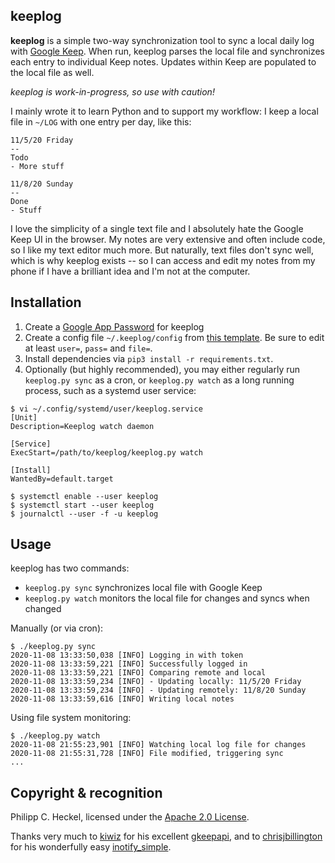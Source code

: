 keeplog
--
**keeplog** is a simple two-way synchronization tool to sync a local daily log with [Google Keep](https://keep.google.com). 
When run, keeplog parses the local file and synchronizes each entry to individual Keep notes. Updates within Keep are 
populated to the local file as well.

_keeplog is work-in-progress, so use with caution!_

I mainly wrote it to learn Python and to support my workflow: I keep a local file in `~/LOG` with one entry 
per day, like this:

```
11/5/20 Friday
--
Todo
- More stuff

11/8/20 Sunday
--
Done
- Stuff
``` 

I love the simplicity of a single text file and I absolutely hate the Google Keep UI in the browser. My notes are very
extensive and often include code, so I like my text editor much more. But naturally, text files don't sync well, which 
is why keeplog exists -- so I can access and edit my notes from my phone if I have a brilliant idea and I'm not at 
the computer.

Installation
--
1. Create a [Google App Password](https://myaccount.google.com/apppasswords) for keeplog
2. Create a config file `~/.keeplog/config` from [this template](config). Be sure to edit at least 
   `user=`, `pass=` and `file=`.
3. Install dependencies via `pip3 install -r requirements.txt`.
4. Optionally (but highly recommended), you may either regularly run `keeplog.py sync` as a cron, or `keeplog.py watch` 
   as a long running process, such as a systemd user service:
   
```
$ vi ~/.config/systemd/user/keeplog.service
[Unit]
Description=Keeplog watch daemon

[Service]
ExecStart=/path/to/keeplog/keeplog.py watch

[Install]
WantedBy=default.target

$ systemctl enable --user keeplog
$ systemctl start --user keeplog
$ journalctl --user -f -u keeplog
``` 

Usage
--
keeplog has two commands:

- `keeplog.py sync` synchronizes local file with Google Keep
- `keeplog.py watch` monitors the local file for changes and syncs when changed

Manually (or via cron):

```
$ ./keeplog.py sync
2020-11-08 13:33:50,038 [INFO] Logging in with token
2020-11-08 13:33:59,221 [INFO] Successfully logged in
2020-11-08 13:33:59,221 [INFO] Comparing remote and local
2020-11-08 13:33:59,234 [INFO] - Updating locally: 11/5/20 Friday
2020-11-08 13:33:59,234 [INFO] - Updating remotely: 11/8/20 Sunday
2020-11-08 13:33:59,616 [INFO] Writing local notes
```

Using file system monitoring:

```
$ ./keeplog.py watch
2020-11-08 21:55:23,901 [INFO] Watching local log file for changes
2020-11-08 21:55:31,728 [INFO] File modified, triggering sync
...
``` 




Copyright & recognition
--
Philipp C. Heckel, licensed under the [Apache 2.0 License](LICENSE).

Thanks very much to [kiwiz](https://github.com/kiwiz) for his excellent [gkeepapi](https://github.com/kiwiz/gkeepapi),
and to [chrisjbillington](https://github.com/chrisjbillington) for his wonderfully easy [inotify_simple](https://github.com/chrisjbillington/inotify_simple). 